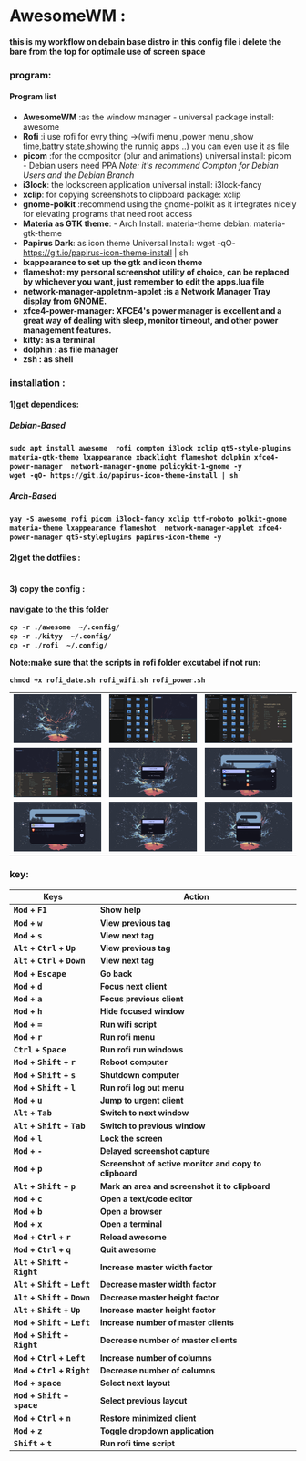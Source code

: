  # AwesomeWM :
 #### this is my workflow on debain base distro in this config file i delete the bare from the top for optimale use of screen space 

### program:
#### Program list

- <b>AwesomeWM</b> :as the window manager - universal package install: awesome
- <b>Rofi</b> :i use rofi for evry thing ->(wifi menu ,power menu ,show time,battry state,showing the runnig apps ..) you can even use it as file
-  <b>picom</b> :for the compositor (blur and animations) universal install: picom - Debian users need PPA  _Note: it's recommend Compton for Debian Users and the Debian Branch_
-  <b>i3lock</b>: the lockscreen application universal install: i3lock-fancy
- <b>xclip</b>: for copying screenshots to clipboard package: xclip
-  <b>gnome-polkit</b> :recommend using the gnome-polkit as it integrates nicely for elevating programs that need root access
-  <b>Materia as GTK theme</b>: - Arch Install: materia-theme debian: materia-gtk-theme
-  <b>Papirus Dark</b>: as icon theme Universal Install: wget -qO- https://git.io/papirus-icon-theme-install | sh
-  <b>lxappearance to set up the gtk and icon theme
-  <b>flameshot</b>: my personal screenshot utility of choice, can be replaced by whichever you want, just remember to edit the apps.lua file
-  <b>network-manager-appletnm-applet</b> :is a Network Manager Tray display from GNOME.
-  <b>xfce4-power-manager</b>: XFCE4's power manager is excellent and a great way of dealing with sleep, monitor timeout, and other power management features.
- <b>kitty</b>: as a terminal
- <b>dolphin </b>: as file manager 
- <b>zsh</b> : as shell

### installation :
#### 1)get dependices:
##### Debian-Based

```
sudo apt install awesome  rofi compton i3lock xclip qt5-style-plugins materia-gtk-theme lxappearance xbacklight flameshot dolphin xfce4-power-manager  network-manager-gnome policykit-1-gnome -y
wget -qO- https://git.io/papirus-icon-theme-install | sh
```

##### Arch-Based

```
yay -S awesome rofi picom i3lock-fancy xclip ttf-roboto polkit-gnome materia-theme lxappearance flameshot  network-manager-applet xfce4-power-manager qt5-styleplugins papirus-icon-theme -y
```
#### 2)get the dotfiles :
```

```
#### 3) copy the config :
navigate to the this folder 
```
cp -r ./awesome  ~/.config/
cp -r ./kityy  ~/.config/
cp -r ./rofi  ~/.config/

```
Note:make sure that the scripts in rofi folder excutabel if not run:
```
chmod +x rofi_date.sh rofi_wifi.sh rofi_power.sh

```




<div align="center">
    <table>
        <tr>
            <td><img src="./assesst/back.png"/></td>
            <td><img src="./assesst/layout1.png"/></td>
            <td><img src="./assesst/layout2.png"/></td>
        </tr>
        <tr>
            <td><img src="./assesst/layout3.png"/></td>
            <td><img src="./assesst/rofi_time.png"/></td>
            <td><img src="./assesst/rofi.png"/></td>
        </tr>
        <tr>
            <td><img src="./assesst/rofi_run.png"/></td>
            <td><img src="./assesst/rofi_power.png"/></td>
            <td><img src="./assesst/rofi_wifi.png"/></td>
        </tr>
    </table>
</div>


### key:
| Keys                                   | Action                                                          |
|----------------------------------------|-----------------------------------------------------------------|
| <kbd>Mod</kbd> + <kbd>F1</kbd>        | Show help                                                       |
| <kbd>Mod</kbd> + <kbd>w</kbd>         | View previous tag                                               |
| <kbd>Mod</kbd> + <kbd>s</kbd>         | View next tag                                                   |
| <kbd>Alt</kbd> + <kbd>Ctrl</kbd> + <kbd>Up</kbd>    | View previous tag                                    |
| <kbd>Alt</kbd> + <kbd>Ctrl</kbd> + <kbd>Down</kbd>  | View next tag                                        |
| <kbd>Mod</kbd> + <kbd>Escape</kbd>    | Go back                                                         |
| <kbd>Mod</kbd> + <kbd>d</kbd>         | Focus next client                                               |
| <kbd>Mod</kbd> + <kbd>a</kbd>         | Focus previous client                                           |
| <kbd>Mod</kbd> + <kbd>h</kbd>         | Hide focused window                                             |
| <kbd>Mod</kbd> + <kbd>=</kbd>         | Run wifi script                                                 |
| <kbd>Mod</kbd> + <kbd>r</kbd>         | Run rofi menu                                                   |
| <kbd>Ctrl</kbd> + <kbd>Space</kbd>    | Run rofi run windows                                            |
| <kbd>Mod</kbd> + <kbd>Shift</kbd> + <kbd>r</kbd> | Reboot computer                                         |
| <kbd>Mod</kbd> + <kbd>Shift</kbd> + <kbd>s</kbd> | Shutdown computer                                       |
| <kbd>Mod</kbd> + <kbd>Shift</kbd> + <kbd>l</kbd> | Run rofi log out menu                                  |
| <kbd>Mod</kbd> + <kbd>u</kbd>         | Jump to urgent client                                           |
| <kbd>Alt</kbd> + <kbd>Tab</kbd>      | Switch to next window                                           |
| <kbd>Alt</kbd> + <kbd>Shift</kbd> + <kbd>Tab</kbd> | Switch to previous window                              |
| <kbd>Mod</kbd> + <kbd>l</kbd>        | Lock the screen                                                 |
| <kbd>Mod</kbd> + <kbd>-</kbd>        | Delayed screenshot capture                                      |
| <kbd>Mod</kbd> + <kbd>p</kbd>        | Screenshot of active monitor and copy to clipboard               |
| <kbd>Alt</kbd> + <kbd>Shift</kbd> + <kbd>p</kbd> | Mark an area and screenshot it to clipboard            |
| <kbd>Mod</kbd> + <kbd>c</kbd>        | Open a text/code editor                                         |
| <kbd>Mod</kbd> + <kbd>b</kbd>        | Open a browser                                                   |
| <kbd>Mod</kbd> + <kbd>x</kbd>        | Open a terminal                                                  |
| <kbd>Mod</kbd> + <kbd>Ctrl</kbd> + <kbd>r</kbd> | Reload awesome                                             |
| <kbd>Mod</kbd> + <kbd>Ctrl</kbd> + <kbd>q</kbd> | Quit awesome                                               |
| <kbd>Alt</kbd> + <kbd>Shift</kbd> + <kbd>Right</kbd> | Increase master width factor                        |
| <kbd>Alt</kbd> + <kbd>Shift</kbd> + <kbd>Left</kbd> | Decrease master width factor                        |
| <kbd>Alt</kbd> + <kbd>Shift</kbd> + <kbd>Down</kbd> | Decrease master height factor                       |
| <kbd>Alt</kbd> + <kbd>Shift</kbd> + <kbd>Up</kbd> | Increase master height factor                         |
| <kbd>Mod</kbd> + <kbd>Shift</kbd> + <kbd>Left</kbd> | Increase number of master clients                   |
| <kbd>Mod</kbd> + <kbd>Shift</kbd> + <kbd>Right</kbd> | Decrease number of master clients                   |
| <kbd>Mod</kbd> + <kbd>Ctrl</kbd> + <kbd>Left</kbd> | Increase number of columns                          |
| <kbd>Mod</kbd> + <kbd>Ctrl</kbd> + <kbd>Right</kbd> | Decrease number of columns                          |
| <kbd>Mod</kbd> + <kbd>space</kbd>    | Select next layout                                              |
| <kbd>Mod</kbd> + <kbd>Shift</kbd> + <kbd>space</kbd> | Select previous layout                                     |
| <kbd>Mod</kbd> + <kbd>Ctrl</kbd> + <kbd>n</kbd> | Restore minimized client                                   |
| <kbd>Mod</kbd> + <kbd>z</kbd>        | Toggle dropdown application                                     |
| <kbd>Shift</kbd> + <kbd>t</kbd>      | Run rofi time script                                            |


